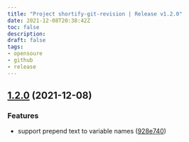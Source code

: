 ```yaml
---
title: "Project shortify-git-revision | Release v1.2.0"
date: 2021-12-08T20:38:42Z
toc: false
description: 
draft: false
tags:
- opensoure
- github
- release
---
```

## [1.2.0](https://github.com/rlespinasse/shortify-git-revision/compare/v1.1.0...v1.2.0) (2021-12-08)


### Features

* support prepend text to variable names ([928e740](https://github.com/rlespinasse/shortify-git-revision/commit/928e740f908a71890567d3216b6722debc8a478a))



